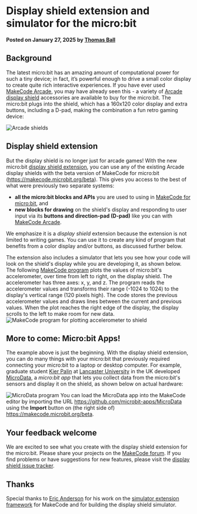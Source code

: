 # Display shield extension and simulator for the micro:bit

**Posted on January 27, 2025 by [Thomas Ball](https://github.com/thomasjball)**


## Background

The latest micro:bit has an amazing amount of computational power for such a tiny device; in fact, it’s powerful enough to drive a small color display to create quite rich interactive experiences. If you have ever used [MakeCode Arcade](https://arcade.makecode.com/), you may have already seen this - a variety of [Arcade display shield](/blog/arcade/arcade-on-microbit-xbox) accessories are available to buy for the micro:bit. The micro:bit plugs into the shield, which has a 160x120 color display and extra buttons, including a D-pad, making the combination a fun retro gaming device:

![Arcade shields](/static/blog/microbit/display-shield/display-shields.png)

## Display shield extension

But the display shield is no longer just for arcade games! With the new micro:bit [display shield extension](https://makecode.microbit.org/pkg/microbit-apps/display-shield),
you can use any of the existing Arcade display shields with the beta version of MakeCode for micro:bit (https://makecode.microbit.org/beta).
This gives you access to the best of what were previously two separate systems:
- **all the micro:bit blocks and APIs** you are used to using in [MakeCode for micro:bit](https://makecode.microbit.org/), and
- **new blocks for drawing** on the shield's display and responding to user input via its **buttons and direction-pad (D-pad)** like you can with [MakeCode Arcade](https://arcade.makecode.com/).
 
We emphasize it is a *display shield* extension because the extension is not limited to writing
games. You can use it to create any kind of program that benefits from a color display and/or buttons,
as discussed further below.

The extension also includes a simulator that lets you see how your code will look on the shield's display while you are developing it, as shown below. The following [MakeCode program](https://makecode.microbit.org/beta/#pub:S82867-73191-89330-76938) plots the values of micro:bit's accelerometer, over time from left to right, on the display shield. The accelerometer has three axes: x, y, and z. The program reads the accelerometer values and transforms their range (-1024 to 1024) to the display's vertical range (120 pixels high).  The code stores the previous accelerometer values and draws lines between the current and previous values. When the plot reaches the right edge of the display, the display scrolls to the left to make room for new data. 
![MakeCode program for plotting accelerometer to shield](/static/blog/microbit/display-shield/plot-accelerometer.png)

## More to come: Micro:bit Apps! 
The example above is just the beginning. With the display shield extension, you can do many things with your micro:bit that previously required connecting your micro:bit to a laptop or desktop computer. For example, graduate student [Kier Palin](https://github.com/kierpalin) at [Lancaster University](https://www.lancaster.ac.uk/) in the UK developed [MicroData](https://github.com/microbit-apps/MicroData),
a *micro:bit app* that lets you collect data from the micro:bit's sensors and display it on the  shield, as shown below on actual hardware:

![MicroData program](/static/blog/microbit/display-shield/microdata.png) 
You can load the MicroData app into the MakeCode editor by importing the URL https://github.com/microbit-apps/MicroData using the **Import** button on (the right side of) https://makecode.microbit.org/beta.

## Your feedback welcome

We are excited to see what you create with the display shield extension for the micro:bit. Please share your projects on the [MakeCode forum](https://forum.makecode.com/). If you find problems or have suggestions for new features, please visit the [display shield issue tracker](https://github.com/microbit-apps/display-shield/issues).

## Thanks

Special thanks to [Eric Anderson](https://github.com/eanders-ms) for his work on the [simulator extension framework](https://github.com/microsoft/pxt-simx-sample) for MakeCode and for building the display shield simulator.